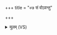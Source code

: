+++
title = "०७ सं वोऽवन्तु"

+++
<details><summary>मूलम् (VS)</summary>

सं वो॑ऽवन्तु सु॒दान॑व॒ उत्सा॑ अजग॒रा उ॒त।  
म॒रुद्भिः॒ प्रच्यु॑ता मे॒घा वर्ष॑न्तु पृथि॒वीमनु॑ ॥
</details>